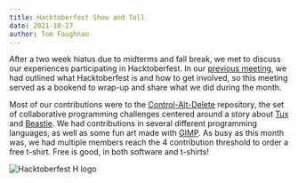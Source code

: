 ```yaml
---
title: Hacktoberfest Show and Tell
date: 2021-10-27
author: Tom Faughnan
---
```


After a two week hiatus due to midterms and fall break, we met to discuss our experiences
participating in Hacktoberfest. In our [previous meeting], we had outlined what Hacktoberfest is
and how to get involved, so this meeting served as a bookend to wrap-up and share what we did
during the month.

Most of our contributions were to the [Control-Alt-Delete] repository, the set of collaborative
programming challenges centered around a story about [Tux] and [Beastie]. We had contributions
in several different programming languages, as well as some fun art made with [GIMP]. As busy as
this month was, we had multiple members reach the 4 contribution threshold to order a free t-shirt.
Free is good, in both software and t-shirts!

<img src="../assets/img/hacktoberfest-h.png" alt="Hacktoberfest H logo">

[previous meeting]: https://ndlug.org/posts/2021-10-06-hacktoberfest.html
[Control-Alt-Delete]: https://github.com/NDLUG/control-alt-delete
[Tux]: https://en.wikipedia.org/wiki/Tux_(mascot)
[Beastie]: https://en.wikipedia.org/wiki/BSD_Daemon
[GIMP]: https://www.gimp.org/
